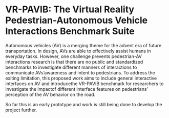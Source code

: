 # VR-PAVIB: The Virtual Reality Pedestrian-Autonomous Vehicle Interactions Benchmark Suite
Autonomous vehicles (AV) is a merging theme for the advent era of future transportation.  In design, AVs are able to effectively assist humans in everyday tasks. However, one challenge prevents pedestrian-AV interactions research is that there are no public and standardized benchmarks to investigate different manners of interactions to communicate AVs’awareness and intent to pedestrians. To address the exiting limitation, this proposed work aims to include general interactive interfaces on AV and introducethe VR-PAVIB benchmark for researchers to investigate the impactof different interface features on pedestrians’ perception of the AV behavior on the road.

So far this is an early prototype and work is still being done to develop the project further.
